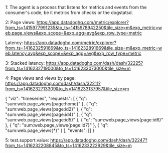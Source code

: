 1:
The agent is a process that listens for metrics and events from the consumer's code, be it metrics from checks or the dogstatsd.

2:
Page views:
https://app.datadoghq.com/metric/explorer?from_ts=1415977991235&to_ts=1415978942250&tile_size=m&exp_metric=web.page_views&exp_scope=&exp_agg=avg&exp_row_type=metric

Latency:
https://app.datadoghq.com/metric/explorer?from_ts=1416232591669&to_ts=1416232891669&tile_size=m&exp_metric=web.latency.avg&exp_scope=&exp_agg=avg&exp_row_type=metric

3:
Stacked latency:
https://app.datadoghq.com/dash/dash/32225?from_ts=1416232719000&to_ts=1416233073000&tile_size=m

4:
Page views and views by page:
https://app.datadoghq.com/dash/dash/32211?from_ts=1416232713309&to_ts=1416233137957&tile_size=m

{
  "viz": "timeseries",
  "requests": [
    {
      "q": "sum:web.page_views{page:home}"
    },
    {
      "q": "sum:web.page_views{page:id2}"
    },
    {
      "q": "sum:web.page_views{page:id4}"
    },
    {
      "q": "sum:web.page_views{page:id5}"
    },
    {
      "q": "sum:web.page_views{page:id6}"
    },
    {
      "q": "sum:web.page_views{page:id7}"
    },
    {
      "q": "sum:web.page_views{*}"
    }
  ],
  "events": []
}

5:
test.support.value:
https://app.datadoghq.com/dash/dash/32247?from_ts=1416232208845&to_ts=1416233222929&tile_size=m


